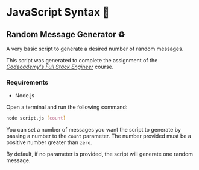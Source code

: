 # JavaScript Syntax 📝
## Random Message Generator ♻️

A very basic script to generate a desired number of random messages.

This script was generated to complete the assignment of the [*Codecademy's Full Stack Engineer*](https://www.codecademy.com/career-journey/full-stack-engineer) course.

### Requirements
- Node.js

Open a terminal and run the following command:
```sh
node script.js [count]
```
You can set a number of messages you want the script to generate by passing a number to the `count` parameter. The number provided must be a positive number greater than `zero`.

By default, if no parameter is provided, the script will generate one random message.